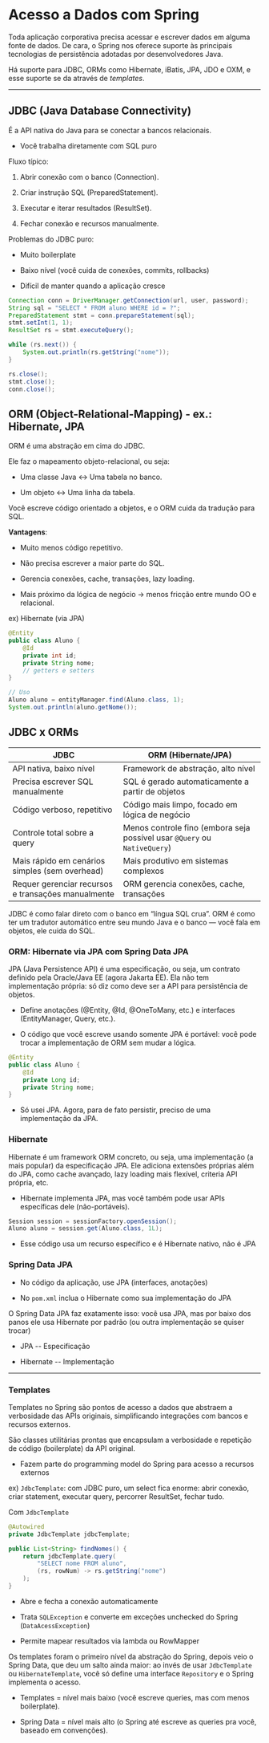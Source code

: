 # Acesso a Dados com Spring

Toda aplicação corporativa precisa acessar e escrever dados em alguma fonte de dados. De cara, o Spring nos oferece suporte às principais tecnologias de persistência adotadas por desenvolvedores Java.

Há suporte para JDBC, ORMs como Hibernate, iBatis, JPA, JDO e OXM, e esse suporte se da através de *templates*.

---

## JDBC (Java Database Connectivity)

É a API nativa do Java para se conectar a bancos relacionais.

* Você trabalha diretamente com SQL puro

Fluxo típico:

1. Abrir conexão com o banco (Connection).

2. Criar instrução SQL (PreparedStatement).

3. Executar e iterar resultados (ResultSet).

4. Fechar conexão e recursos manualmente.

Problemas do JDBC puro:

* Muito boilerplate

* Baixo nível (você cuida de conexões, commits, rollbacks)

* Difícil de manter quando a aplicação cresce

```java
Connection conn = DriverManager.getConnection(url, user, password);
String sql = "SELECT * FROM aluno WHERE id = ?";
PreparedStatement stmt = conn.prepareStatement(sql);
stmt.setInt(1, 1);
ResultSet rs = stmt.executeQuery();

while (rs.next()) {
    System.out.println(rs.getString("nome"));
}

rs.close();
stmt.close();
conn.close();
```

## ORM (Object-Relational-Mapping) - ex.: Hibernate, JPA

ORM é uma abstração em cima do JDBC.

Ele faz o mapeamento objeto-relacional, ou seja:

* Uma classe Java ↔ Uma tabela no banco.

* Um objeto ↔ Uma linha da tabela.

Você escreve código orientado a objetos, e o ORM cuida da tradução para SQL.

**Vantagens**:

* Muito menos código repetitivo.

* Não precisa escrever a maior parte do SQL.

* Gerencia conexões, cache, transações, lazy loading.

* Mais próximo da lógica de negócio → menos fricção entre mundo OO e relacional.

ex) Hibernate (via JPA)

```java
@Entity
public class Aluno {
    @Id
    private int id;
    private String nome;
    // getters e setters
}

// Uso
Aluno aluno = entityManager.find(Aluno.class, 1);
System.out.println(aluno.getNome());
```

## JDBC x ORMs

| **JDBC**                                           | **ORM (Hibernate/JPA)**                                                   |
| -------------------------------------------------- | ------------------------------------------------------------------------- |
| API nativa, baixo nível                            | Framework de abstração, alto nível                                        |
| Precisa escrever SQL manualmente                   | SQL é gerado automaticamente a partir de objetos                          |
| Código verboso, repetitivo                         | Código mais limpo, focado em lógica de negócio                            |
| Controle total sobre a query                       | Menos controle fino (embora seja possível usar `@Query` ou `NativeQuery`) |
| Mais rápido em cenários simples (sem overhead)     | Mais produtivo em sistemas complexos                                      |
| Requer gerenciar recursos e transações manualmente | ORM gerencia conexões, cache, transações                                  |

JDBC é como falar direto com o banco em “língua SQL crua”. ORM é como ter um tradutor automático entre seu mundo Java e o banco — você fala em objetos, ele cuida do SQL.

### ORM: Hibernate via JPA com Spring Data JPA

JPA (Java Persistence API) é uma especificação, ou seja, um contrato definido pela Oracle/Java EE (agora Jakarta EE). Ela não tem implementação própria: só diz como deve ser a API para persistência de objetos.

* Define anotações (@Entity, @Id, @OneToMany, etc.) e interfaces (EntityManager, Query, etc.).

* O código que você escreve usando somente JPA é portável: você pode trocar a implementação de ORM sem mudar a lógica.

```java
@Entity
public class Aluno {
    @Id
    private Long id;
    private String nome;
}
```

* Só usei JPA. Agora, para de fato persistir, preciso de uma implementação da JPA.

### Hibernate

Hibernate é um framework ORM concreto, ou seja, uma implementação (a mais popular) da especificação JPA. Ele adiciona extensões próprias além do JPA, como cache avançado, lazy loading mais flexível, criteria API própria, etc.

* Hibernate implementa JPA, mas você também pode usar APIs específicas dele (não-portáveis).

```java
Session session = sessionFactory.openSession();
Aluno aluno = session.get(Aluno.class, 1L);
```

* Esse código usa um recurso específico e é Hibernate nativo, não é JPA

### Spring Data JPA

* No código da aplicação, use JPA (interfaces, anotações)

* No `pom.xml` inclua o Hibernate como sua implementação do JPA

O Spring Data JPA faz exatamente isso: você usa JPA, mas por baixo dos panos ele usa Hibernate por padrão (ou outra implementação se quiser trocar)

* JPA -- Especificação

* Hibernate -- Implementação

---

### Templates

Templates no Spring são pontos de acesso a dados que abstraem a verbosidade das APIs originais, simplificando integrações com bancos e recursos externos.

São classes utilitárias prontas que encapsulam a verbosidade e repetição de código (boilerplate) da API original.

* Fazem parte do programming model do Spring para acesso a recursos externos

ex) `JdbcTemplate`: com JDBC puro, um select fica enorme: abrir conexão, criar statement, executar query, percorrer ResultSet, fechar tudo.

Com `JdbcTemplate`

```java
@Autowired
private JdbcTemplate jdbcTemplate;

public List<String> findNomes() {
    return jdbcTemplate.query(
        "SELECT nome FROM aluno",
        (rs, rowNum) -> rs.getString("nome")
    );
}
```

* Abre e fecha a conexão automaticamente

* Trata `SQLException` e converte em exceções unchecked do Spring (`DataAcessException`)

* Permite mapear resultados via lambda ou RowMapper

Os templates foram o primeiro nível da abstração do Spring, depois veio o Spring Data, que deu um salto ainda maior: ao invés de usar `JdbcTemplate` ou `HibernateTemplate`, você só define uma interface `Repository` e o Spring implementa o acesso.

* Templates = nível mais baixo (você escreve queries, mas com menos boilerplate).

* Spring Data = nível mais alto (o Spring até escreve as queries pra você, baseado em convenções).

